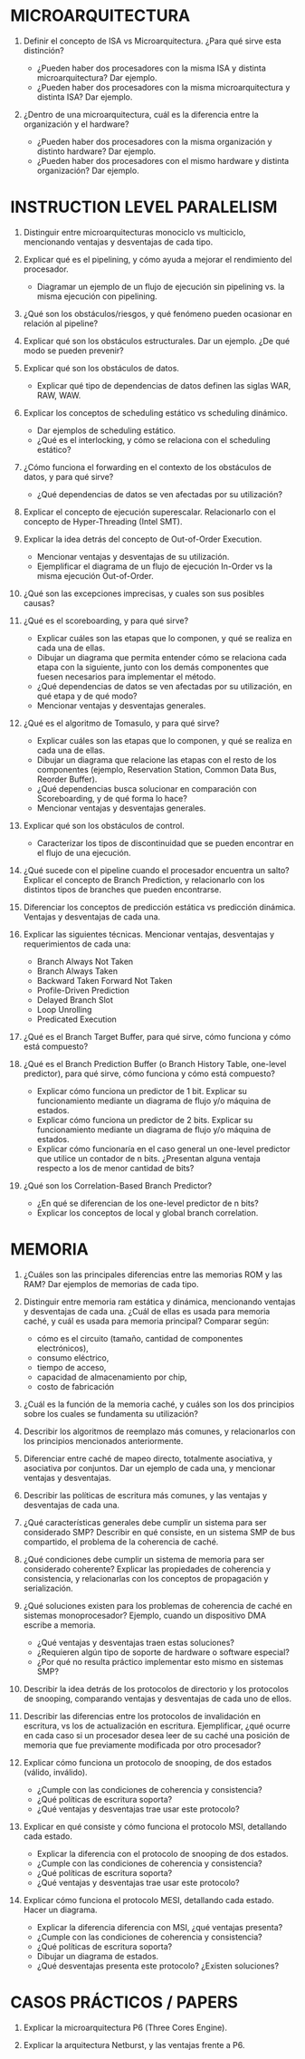 MICROARQUITECTURA
=================

1) Definir el concepto de ISA vs Microarquitectura. ¿Para qué sirve esta distinción?
	- ¿Pueden haber dos procesadores con la misma ISA y distinta microarquitectura? Dar ejemplo.
	- ¿Pueden haber dos procesadores con la misma microarquitectura y distinta ISA? Dar ejemplo.

2) ¿Dentro de una microarquitectura, cuál es la diferencia entre la organización y el hardware? 
	- ¿Pueden haber dos procesadores con la misma organización y distinto hardware? Dar ejemplo.
	- ¿Pueden haber dos procesadores con el mismo hardware y distinta organización? Dar ejemplo.



INSTRUCTION LEVEL PARALELISM
============================

1) Distinguir entre microarquitecturas monociclo vs multiciclo, mencionando ventajas y desventajas de cada tipo.

2) Explicar qué es el pipelining, y cómo ayuda a mejorar el rendimiento del procesador.
	- Diagramar un ejemplo de un flujo de ejecución sin pipelining vs. la misma ejecución con pipelining.

3) ¿Qué son los obstáculos/riesgos, y qué fenómeno pueden ocasionar en relación al pipeline?

4) Explicar qué son los obstáculos estructurales. Dar un ejemplo. ¿De qué modo se pueden prevenir?

5) Explicar qué son los obstáculos de datos. 
	- Explicar qué tipo de dependencias de datos definen las siglas WAR, RAW, WAW.

6) Explicar los conceptos de scheduling estático vs scheduling dinámico.
	- Dar ejemplos de scheduling estático.
	- ¿Qué es el interlocking, y cómo se relaciona con el scheduling estático?

7) ¿Cómo funciona el forwarding en el contexto de los obstáculos de datos, y para qué sirve?
	- ¿Qué dependencias de datos se ven afectadas por su utilización?

8) Explicar el concepto de ejecución superescalar. Relacionarlo con el concepto de Hyper-Threading (Intel SMT).

9) Explicar la idea detrás del concepto de Out-of-Order Execution. 
	- Mencionar ventajas y desventajas de su utilización. 
	- Ejemplificar el diagrama de un flujo de ejecución In-Order vs la misma ejecución Out-of-Order.

10) ¿Qué son las excepciones imprecisas, y cuales son sus posibles causas?

11) ¿Qué es el scoreboarding, y para qué sirve?
	- Explicar cuáles son las etapas que lo componen, y qué se realiza en cada una de ellas. 
	- Dibujar un diagrama que permita entender cómo se relaciona cada etapa con la siguiente, junto con los demás componentes que fuesen necesarios para implementar el método. 
	- ¿Qué dependencias de datos se ven afectadas por su utilización, en qué etapa y de qué modo? 
	- Mencionar ventajas y desventajas generales.

12) ¿Qué es el algoritmo de Tomasulo, y para qué sirve?
	- Explicar cuáles son las etapas que lo componen, y qué se realiza en cada una de ellas. 
	- Dibujar un diagrama que relacione las etapas con el resto de los componentes (ejemplo, Reservation Station, Common Data Bus, Reorder Buffer).
	- ¿Qué dependencias busca solucionar en comparación con Scoreboarding, y de qué forma lo hace?
	- Mencionar ventajas y desventajas generales.

13) Explicar qué son los obstáculos de control. 
	- Caracterizar los tipos de discontinuidad que se pueden encontrar en el flujo de una ejecución.

14) ¿Qué sucede con el pipeline cuando el procesador encuentra un salto? Explicar el concepto de Branch Prediction, y relacionarlo con los distintos tipos de branches que pueden encontrarse.

15) Diferenciar los conceptos de predicción estática vs predicción dinámica. Ventajas y desventajas de cada una.

16) Explicar las siguientes técnicas. Mencionar ventajas, desventajas y requerimientos de cada una:
	- Branch Always Not Taken
	- Branch Always Taken
	- Backward Taken Forward Not Taken
	- Profile-Driven Prediction
	- Delayed Branch Slot
	- Loop Unrolling
	- Predicated Execution

17) ¿Qué es el Branch Target Buffer, para qué sirve, cómo funciona y cómo está compuesto?

18) ¿Qué es el Branch Prediction Buffer (o Branch History Table, one-level predictor), para qué sirve, cómo funciona y cómo está compuesto?
	- Explicar cómo funciona un predictor de 1 bit. Explicar su funcionamiento mediante un diagrama de flujo y/o máquina de estados.
	- Explicar cómo funciona un predictor de 2 bits. Explicar su funcionamiento mediante un diagrama de flujo y/o máquina de estados.
	- Explicar cómo funcionaría en el caso general un one-level predictor que utilice un contador de n bits. ¿Presentan alguna ventaja respecto a los de menor cantidad de bits?

19) ¿Qué son los Correlation-Based Branch Predictor?
	- ¿En qué se diferencian de los one-level predictor de n bits?
	- Explicar los conceptos de local y global branch correlation.




MEMORIA
=======

1) ¿Cuáles son las principales diferencias entre las memorias ROM y las RAM? Dar ejemplos de memorias de cada tipo.

2) Distinguir entre memoria ram estática y dinámica, mencionando ventajas y desventajas de cada una. ¿Cuál de ellas es usada para memoria caché, y cuál es usada para memoria principal? Comparar según:
	- cómo es el circuito (tamaño, cantidad de componentes electrónicos),
	- consumo eléctrico,
	- tiempo de acceso,
	- capacidad de almacenamiento por chip,
	- costo de fabricación

3) ¿Cuál es la función de la memoria caché, y cuáles son los dos principios sobre los cuales se fundamenta su utilización?

4) Describir los algoritmos de reemplazo más comunes, y relacionarlos con los principios mencionados anteriormente.

5) Diferenciar entre caché de mapeo directo, totalmente asociativa, y asociativa por conjuntos. Dar un ejemplo de cada una, y mencionar ventajas y desventajas.

6) Describir las políticas de escritura más comunes, y las ventajas y desventajas de cada una.

7) ¿Qué características generales debe cumplir un sistema para ser considerado SMP? Describir en qué consiste, en un sistema SMP de bus compartido, el problema de la coherencia de caché.

8) ¿Qué condiciones debe cumplir un sistema de memoria para ser considerado coherente? Explicar las propiedades de coherencia y consistencia, y relacionarlas con los conceptos de propagación y serialización.

9) ¿Qué soluciones existen para los problemas de coherencia de caché en sistemas monoprocesador? Ejemplo, cuando un dispositivo DMA escribe a memoria. 
	- ¿Qué ventajas y desventajas traen estas soluciones? 
	- ¿Requieren algún tipo de soporte de hardware o software especial? 
	- ¿Por qué no resulta práctico implementar esto mismo en sistemas SMP?

10) Describir la idea detrás de los protocolos de directorio y los protocolos de snooping, comparando ventajas y desventajas de cada uno de ellos.

11) Describir las diferencias entre los protocolos de invalidación en escritura, vs los de actualización en escritura. Ejemplificar, ¿qué ocurre en cada caso si un procesador desea leer de su caché una posición de memoria que fue previamente modificada por otro procesador?

11) Explicar cómo funciona un protocolo de snooping, de dos estados (válido, inválido).
	- ¿Cumple con las condiciones de coherencia y consistencia?
	- ¿Qué políticas de escritura soporta?
	- ¿Qué ventajas y desventajas trae usar este protocolo?

12) Explicar en qué consiste y cómo funciona el protocolo MSI, detallando cada estado.
	- Explicar la diferencia con el protocolo de snooping de dos estados.
	- ¿Cumple con las condiciones de coherencia y consistencia?
	- ¿Qué políticas de escritura soporta?
	- ¿Qué ventajas y desventajas trae usar este protocolo?

13) Explicar cómo funciona el protocolo MESI, detallando cada estado. Hacer un diagrama.
	- Explicar la diferencia diferencia con MSI, ¿qué ventajas presenta?
	- ¿Cumple con las condiciones de coherencia y consistencia?
	- ¿Qué políticas de escritura soporta?
	- Dibujar un diagrama de estados.
	- ¿Qué desventajas presenta este protocolo? ¿Existen soluciones?



CASOS PRÁCTICOS / PAPERS
========================

1) Explicar la microarquitectura P6 (Three Cores Engine).

2) Explicar la arquitectura Netburst, y las ventajas frente a P6.